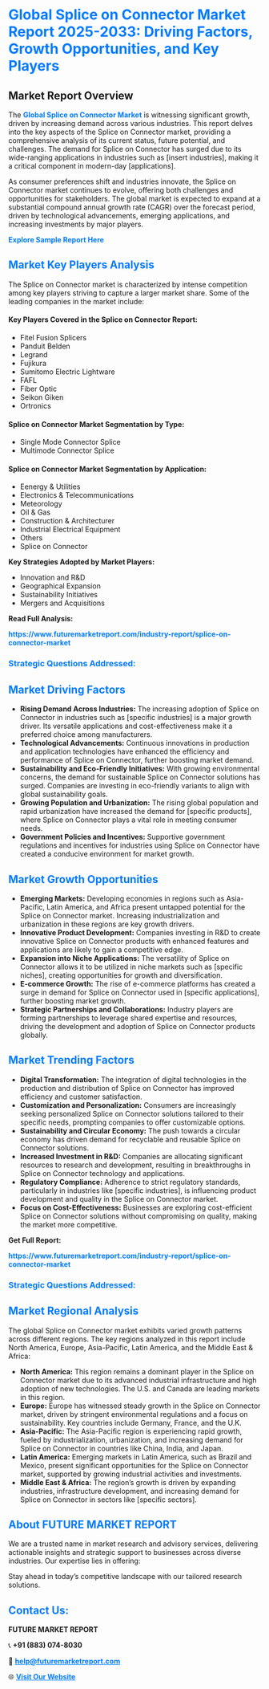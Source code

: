 <h1 style="color: #007BFF;">Global Splice on Connector Market Report 2025-2033: Driving Factors, Growth Opportunities, and Key Players</h1>

<section id="overview">
<h2>Market Report Overview</h2>
<p>The <a href="https://www.futuremarketreport.com/industry-report/splice-on-connector-market" style="color: #007BFF; text-decoration: none;"><strong>Global Splice on Connector Market</strong></a> is witnessing significant growth, driven by increasing demand across various industries. This report delves into the key aspects of the Splice on Connector market, providing a comprehensive analysis of its current status, future potential, and challenges. The demand for Splice on Connector has surged due to its wide-ranging applications in industries such as [insert industries], making it a critical component in modern-day [applications].</p>
<p>As consumer preferences shift and industries innovate, the Splice on Connector market continues to evolve, offering both challenges and opportunities for stakeholders. The global market is expected to expand at a substantial compound annual growth rate (CAGR) over the forecast period, driven by technological advancements, emerging applications, and increasing investments by major players.</p>
</section>

<section id="overview">
<p><a href="https://www.futuremarketreport.com/request-sample/reportId=121794" style="color: #007BFF; text-decoration: none;"><strong>Explore Sample Report Here</strong></a></p>
</section>

<section id="key-players">
<h2 style="color: #007BFF;">Market Key Players Analysis</h2>
<p>The Splice on Connector market is characterized by intense competition among key players striving to capture a larger market share. Some of the leading companies in the market include:</p>
<h4>Key Players Covered in the Splice on Connector Report:</h4>
<ul><li>Fitel Fusion Splicers</li><li>Panduit Belden</li><li>Legrand</li><li>Fujikura</li><li>Sumitomo Electric Lightware</li><li>FAFL</li><li>Fiber Optic</li><li>Seikon Giken</li><li>Ortronics</li></ul>
<h4>Splice on Connector Market Segmentation by Type:</h4>
<ul><li>Single Mode Connector Splice</li><li>Multimode Connector Splice</li></ul>

<h4>Splice on Connector Market Segmentation by Application:</h4>
<ul><li>Eenergy &amp; Utilities</li><li>Electronics &amp; Telecommunications</li><li>Meteorology</li><li>Oil &amp; Gas</li><li>Construction &amp; Architecturer</li><li>Industrial Electrical Equipment</li><li>Others</li><li>Splice on Connector</li></ul>
<p><strong>Key Strategies Adopted by Market Players:</strong></p>
<ul>
<li>Innovation and R&D</li>
<li>Geographical Expansion</li>
<li>Sustainability Initiatives</li>
<li>Mergers and Acquisitions</li>
</ul>
</section>

<section>
<p><strong>Read Full Analysis: </strong></p><a href="https://www.futuremarketreport.com/industry-report/splice-on-connector-market" style="color: #007BFF; text-decoration: none;"><strong>https://www.futuremarketreport.com/industry-report/splice-on-connector-market</strong></a>
<h3 style="color: #007BFF;">Strategic Questions Addressed:</h3>
</section>

<section id="driving-factors">
<h2 style="color: #007BFF;">Market Driving Factors</h2>
<ul>
<li><strong>Rising Demand Across Industries:</strong> The increasing adoption of Splice on Connector in industries such as [specific industries] is a major growth driver. Its versatile applications and cost-effectiveness make it a preferred choice among manufacturers.</li>
<li><strong>Technological Advancements:</strong> Continuous innovations in production and application technologies have enhanced the efficiency and performance of Splice on Connector, further boosting market demand.</li>
<li><strong>Sustainability and Eco-Friendly Initiatives:</strong> With growing environmental concerns, the demand for sustainable Splice on Connector solutions has surged. Companies are investing in eco-friendly variants to align with global sustainability goals.</li>
<li><strong>Growing Population and Urbanization:</strong> The rising global population and rapid urbanization have increased the demand for [specific products], where Splice on Connector plays a vital role in meeting consumer needs.</li>
<li><strong>Government Policies and Incentives:</strong> Supportive government regulations and incentives for industries using Splice on Connector have created a conducive environment for market growth.</li>
</ul>
</section>

<section id="growth-opportunities">
<h2 style="color: #007BFF;">Market Growth Opportunities</h2>
<ul>
<li><strong>Emerging Markets:</strong> Developing economies in regions such as Asia-Pacific, Latin America, and Africa present untapped potential for the Splice on Connector market. Increasing industrialization and urbanization in these regions are key growth drivers.</li>
<li><strong>Innovative Product Development:</strong> Companies investing in R&D to create innovative Splice on Connector products with enhanced features and applications are likely to gain a competitive edge.</li>
<li><strong>Expansion into Niche Applications:</strong> The versatility of Splice on Connector allows it to be utilized in niche markets such as [specific niches], creating opportunities for growth and diversification.</li>
<li><strong>E-commerce Growth:</strong> The rise of e-commerce platforms has created a surge in demand for Splice on Connector used in [specific applications], further boosting market growth.</li>
<li><strong>Strategic Partnerships and Collaborations:</strong> Industry players are forming partnerships to leverage shared expertise and resources, driving the development and adoption of Splice on Connector products globally.</li>
</ul>
</section>

<section id="trending-factors">
<h2 style="color: #007BFF;">Market Trending Factors</h2>
<ul>
<li><strong>Digital Transformation:</strong> The integration of digital technologies in the production and distribution of Splice on Connector has improved efficiency and customer satisfaction.</li>
<li><strong>Customization and Personalization:</strong> Consumers are increasingly seeking personalized Splice on Connector solutions tailored to their specific needs, prompting companies to offer customizable options.</li>
<li><strong>Sustainability and Circular Economy:</strong> The push towards a circular economy has driven demand for recyclable and reusable Splice on Connector solutions.</li>
<li><strong>Increased Investment in R&D:</strong> Companies are allocating significant resources to research and development, resulting in breakthroughs in Splice on Connector technology and applications.</li>
<li><strong>Regulatory Compliance:</strong> Adherence to strict regulatory standards, particularly in industries like [specific industries], is influencing product development and quality in the Splice on Connector market.</li>
<li><strong>Focus on Cost-Effectiveness:</strong> Businesses are exploring cost-efficient Splice on Connector solutions without compromising on quality, making the market more competitive.</li>
</ul>
</section>

<section>
<p><strong>Get Full Report: </strong></p><a href="https://www.futuremarketreport.com/industry-report/splice-on-connector-market" style="color: #007BFF; text-decoration: none;"><strong>https://www.futuremarketreport.com/industry-report/splice-on-connector-market</strong></a>
<h3 style="color: #007BFF;">Strategic Questions Addressed:</h3>
</section>


<section id="regional-analysis">
<h2 style="color: #007BFF;">Market Regional Analysis</h2>
<p>The global Splice on Connector market exhibits varied growth patterns across different regions. The key regions analyzed in this report include North America, Europe, Asia-Pacific, Latin America, and the Middle East & Africa:</p>
<ul>
<li><strong>North America:</strong> This region remains a dominant player in the Splice on Connector market due to its advanced industrial infrastructure and high adoption of new technologies. The U.S. and Canada are leading markets in this region.</li>
<li><strong>Europe:</strong> Europe has witnessed steady growth in the Splice on Connector market, driven by stringent environmental regulations and a focus on sustainability. Key countries include Germany, France, and the U.K.</li>
<li><strong>Asia-Pacific:</strong> The Asia-Pacific region is experiencing rapid growth, fueled by industrialization, urbanization, and increasing demand for Splice on Connector in countries like China, India, and Japan.</li>
<li><strong>Latin America:</strong> Emerging markets in Latin America, such as Brazil and Mexico, present significant opportunities for the Splice on Connector market, supported by growing industrial activities and investments.</li>
<li><strong>Middle East & Africa:</strong> The region’s growth is driven by expanding industries, infrastructure development, and increasing demand for Splice on Connector in sectors like [specific sectors].</li>
</ul>
</section>

<footer>
<h2 style="color: #007BFF;">About FUTURE MARKET REPORT</h2>
<p>We are a trusted name in market research and advisory services, delivering actionable insights and strategic support to businesses across diverse industries. Our expertise lies in offering:</p>

<p>Stay ahead in today’s competitive landscape with our tailored research solutions.</p>

<h2 style="color: #007BFF;">Contact Us:</h2>
<p><strong>FUTURE MARKET REPORT</strong></p>
<p>📞 <strong>+91 (883) 074-8030</strong></p>
<p>📧 <strong><a href="mailto:help@futuremarketreport.com" style="color: #007BFF;">help@futuremarketreport.com</a></strong></p>
<p>🌐 <strong><a href="https://www.futuremarketreport.com/" style="color: #007BFF;">Visit Our Website</a></strong></p>
</footer>